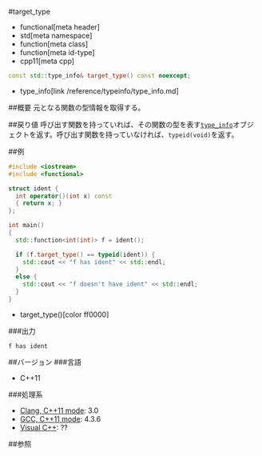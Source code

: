 #target_type
* functional[meta header]
* std[meta namespace]
* function[meta class]
* function[meta id-type]
* cpp11[meta cpp]

```cpp
const std::type_info& target_type() const noexcept;
```
* type_info[link /reference/typeinfo/type_info.md]

##概要
元となる関数の型情報を取得する。


##戻り値
呼び出す関数を持っていれば、その関数の型を表す[`type_info`](/reference/typeinfo/type_info.md)オブジェクトを返す。呼び出す関数を持っていなければ、`typeid(void)`を返す。


##例
```cpp
#include <iostream>
#include <functional>

struct ident {
  int operator()(int x) const
  { return x; }
};

int main()
{
  std::function<int(int)> f = ident();

  if (f.target_type() == typeid(ident)) {
    std::cout << "f has ident" << std::endl;
  }
  else {
    std::cout << "f doesn't have ident" << std::endl;
  }
}
```
* target_type()[color ff0000]

###出力
```
f has ident
```


##バージョン
###言語
- C++11


###処理系
- [Clang, C++11 mode](/implementation.md#clang): 3.0
- [GCC, C++11 mode](/implementation.md#gcc): 4.3.6
- [Visual C++](/implementation.md#visual_cpp): ??


##参照


